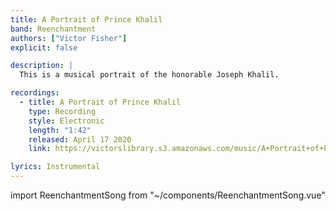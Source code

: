 ```yaml
---
title: A Portrait of Prince Khalil
band: Reenchantment
authors: ["Victor Fisher"]
explicit: false

description: |
  This is a musical portrait of the honorable Joseph Khalil.

recordings:
  - title: A Portrait of Prince Khalil
    type: Recording
    style: Electronic
    length: "1:42"
    released: April 17 2020
    link: https://victorslibrary.s3.amazonaws.com/music/A+Portrait+of+Prince+Khalil/A+Portrait+of+Prince+Khalil.mp3

lyrics: Instrumental
---
```


import ReenchantmentSong from "~/components/ReenchantmentSong.vue"

<ReenchantmentSong :songData="$frontmatter" />